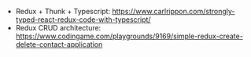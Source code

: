 * Redux + Thunk + Typescript: https://www.carlrippon.com/strongly-typed-react-redux-code-with-typescript/
* Redux CRUD architecture: https://www.codingame.com/playgrounds/9169/simple-redux-create-delete-contact-application
